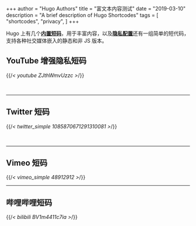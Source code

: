 +++
author = "Hugo Authors"
title = "富文本内容测试"
date = "2019-03-10"
description = "A brief description of Hugo Shortcodes"
tags = [
    "shortcodes",
    "privacy",
]
+++

Hugo 上有几个[**内置短码**](https://gohugo.io/content-management/shortcodes/#use-hugos)，用于丰富内容，以及[**隐私配置**](https://gohugo.io/about/hugo-and-gdpr/)还有一组简单的短代码，支持各种社交媒体嵌入的静态和非 JS 版本。

<!--more-->

## YouTube 增强隐私短码

{{/*< youtube ZJthWmvUzzc >*/}}

<br>

---

## Twitter 短码

{{/*< twitter_simple 1085870671291310081 >*/}}

<br>

---

## Vimeo 短码

{{/*< vimeo_simple 48912912 >*/}}

---

## 哔哩哔哩短码

{{/*<  bilibili BV1m4411c7ia >*/}}
